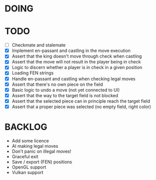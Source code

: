 # DOING

# TODO
- [ ] Checkmate and stalemate
- [x] Implement en-passant and castling in the move execution
- [x] Assert that the king doesn't move through check when castling
- [x] Assert that the move will not result in the player being in check
- [x] Logic to discern whether a player is in check in a given position
- [x] Loading FEN strings
- [x] Handle en-passant and castling when checking legal moves
- [x] Assert that there's no own piece on the field
- [x] Basic logic to undo a move (not yet connected to UI)
- [x] Assert that the way to the target field is not blocked
- [x] Assert that the selected piece can in principle reach the target field
- [x] Assert that a proper piece was selected (no empty field, right color)

# BACKLOG
* Add some licence
* AI making legal moves
* Don't panic on illegal moves!
* Graceful exit
* Save / export (FEN) positions
* OpenGL support
* Vulkan support